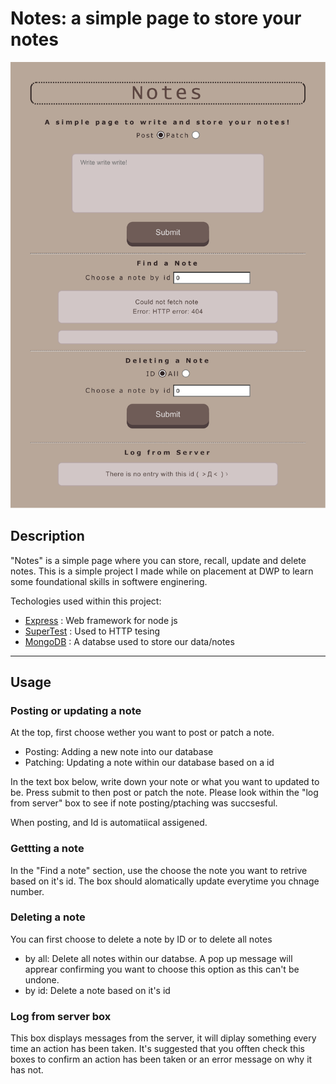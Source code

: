 # Notes: a simple page to store your notes 

<img src="page.png" >

## Description 
"Notes" is a simple page where you can store, recall, update and delete notes. This is a simple project I made while on placement at DWP to learn some foundational skills in softwere enginering. 

Techologies used within this project: 
* [Express](https://expressjs.com/) : Web framework for node js
* [SuperTest](https://www.npmjs.com/package/supertest) : Used to HTTP tesing
* [MongoDB](https://www.mongodb.com/) : A databse used to store our data/notes 

***
## Usage

### Posting or updating a note
At the top, first choose wether you want to post or patch a note. 

* Posting: Adding a new note into our database
* Patching: Updating a note within our database based on a id

In the text box below, write down your note or what you want to updated to be. Press submit to then post or patch the note. Please look within the "log from server" box to see if note posting/ptaching was succsesful. 

When posting, and Id is automatiical assigened. 


### Gettting a note
In the "Find a note" section, use the choose the note you want to retrive based on it's id. The box should alomatically update everytime you chnage number. 


### Deleting a note 
You can first choose to delete a note by ID or to delete all notes
* by all: Delete all notes within our databse. A pop up message will apprear confirming you want to choose this option as this can't be undone. 
* by id: Delete a note based on it's id


### Log from server box 
This box displays messages from the server, it will diplay something every time an action has been taken. It's suggested that you offten check this boxes to confirm an action has been taken or an error message on why it has not. 













